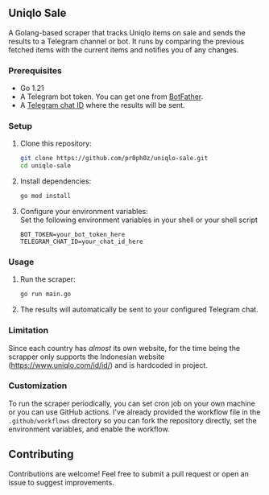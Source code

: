 ## Uniqlo Sale  

A Golang-based scraper that tracks Uniqlo items on sale and sends the results to a Telegram channel or bot. It runs by comparing the previous fetched items with the current items and notifies you of any changes.

### Prerequisites  
- Go 1.21
- A Telegram bot token. You can get one from [BotFather](https://core.telegram.org/bots#botfather).  
- A [Telegram chat ID](https://gist.github.com/nafiesl/4ad622f344cd1dc3bb1ecbe468ff9f8a) where the results will be sent.  

### Setup  
1. Clone this repository:  
   ```bash  
   git clone https://github.com/pr0ph0z/uniqlo-sale.git  
   cd uniqlo-sale  
   ```  

2. Install dependencies:
   ```bash  
   go mod install
   ```  

3. Configure your environment variables:  
   Set the following environment variables in your shell or your shell script
   ```env  
   BOT_TOKEN=your_bot_token_here
   TELEGRAM_CHAT_ID=your_chat_id_here
   ```  

### Usage  

1. Run the scraper:  
   ```bash  
   go run main.go  
   ```  

2. The results will automatically be sent to your configured Telegram chat.  

### Limitation

Since each country has *almost* its own website, for the time being the scrapper only supports the Indonesian website (https://www.uniqlo.com/id/id/) and is hardcoded in project.

### Customization

To run the scraper periodically, you can set cron job on your own machine or you can use GitHub actions. I've already provided the workflow file in the `.github/workflows` directory so you can fork the repository directly, set the environment variables, and enable the workflow.

## Contributing  
Contributions are welcome! Feel free to submit a pull request or open an issue to suggest improvements.  

